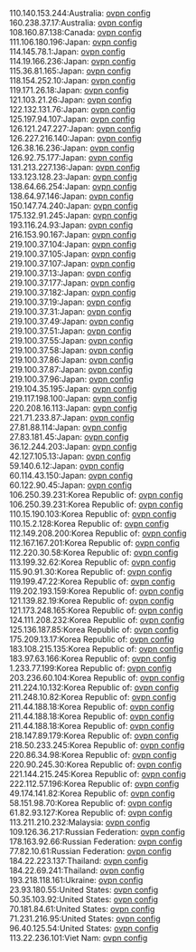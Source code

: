 110.140.153.244:Australia: [ovpn config](vpn/110_140_153_244.ovpn)  
160.238.37.17:Australia: [ovpn config](vpn/160_238_37_17.ovpn)  
108.160.87.138:Canada: [ovpn config](vpn/108_160_87_138.ovpn)  
111.106.180.196:Japan: [ovpn config](vpn/111_106_180_196.ovpn)  
114.145.78.1:Japan: [ovpn config](vpn/114_145_78_1.ovpn)  
114.19.166.236:Japan: [ovpn config](vpn/114_19_166_236.ovpn)  
115.36.81.165:Japan: [ovpn config](vpn/115_36_81_165.ovpn)  
118.154.252.10:Japan: [ovpn config](vpn/118_154_252_10.ovpn)  
119.171.26.18:Japan: [ovpn config](vpn/119_171_26_18.ovpn)  
121.103.21.26:Japan: [ovpn config](vpn/121_103_21_26.ovpn)  
122.132.131.76:Japan: [ovpn config](vpn/122_132_131_76.ovpn)  
125.197.94.107:Japan: [ovpn config](vpn/125_197_94_107.ovpn)  
126.121.247.227:Japan: [ovpn config](vpn/126_121_247_227.ovpn)  
126.227.216.140:Japan: [ovpn config](vpn/126_227_216_140.ovpn)  
126.38.16.236:Japan: [ovpn config](vpn/126_38_16_236.ovpn)  
126.92.75.177:Japan: [ovpn config](vpn/126_92_75_177.ovpn)  
131.213.227.136:Japan: [ovpn config](vpn/131_213_227_136.ovpn)  
133.123.128.23:Japan: [ovpn config](vpn/133_123_128_23.ovpn)  
138.64.66.254:Japan: [ovpn config](vpn/138_64_66_254.ovpn)  
138.64.97.146:Japan: [ovpn config](vpn/138_64_97_146.ovpn)  
150.147.74.240:Japan: [ovpn config](vpn/150_147_74_240.ovpn)  
175.132.91.245:Japan: [ovpn config](vpn/175_132_91_245.ovpn)  
193.116.24.93:Japan: [ovpn config](vpn/193_116_24_93.ovpn)  
216.153.90.167:Japan: [ovpn config](vpn/216_153_90_167.ovpn)  
219.100.37.104:Japan: [ovpn config](vpn/219_100_37_104.ovpn)  
219.100.37.105:Japan: [ovpn config](vpn/219_100_37_105.ovpn)  
219.100.37.107:Japan: [ovpn config](vpn/219_100_37_107.ovpn)  
219.100.37.13:Japan: [ovpn config](vpn/219_100_37_13.ovpn)  
219.100.37.177:Japan: [ovpn config](vpn/219_100_37_177.ovpn)  
219.100.37.182:Japan: [ovpn config](vpn/219_100_37_182.ovpn)  
219.100.37.19:Japan: [ovpn config](vpn/219_100_37_19.ovpn)  
219.100.37.31:Japan: [ovpn config](vpn/219_100_37_31.ovpn)  
219.100.37.49:Japan: [ovpn config](vpn/219_100_37_49.ovpn)  
219.100.37.51:Japan: [ovpn config](vpn/219_100_37_51.ovpn)  
219.100.37.55:Japan: [ovpn config](vpn/219_100_37_55.ovpn)  
219.100.37.58:Japan: [ovpn config](vpn/219_100_37_58.ovpn)  
219.100.37.86:Japan: [ovpn config](vpn/219_100_37_86.ovpn)  
219.100.37.87:Japan: [ovpn config](vpn/219_100_37_87.ovpn)  
219.100.37.96:Japan: [ovpn config](vpn/219_100_37_96.ovpn)  
219.104.35.195:Japan: [ovpn config](vpn/219_104_35_195.ovpn)  
219.117.198.100:Japan: [ovpn config](vpn/219_117_198_100.ovpn)  
220.208.16.113:Japan: [ovpn config](vpn/220_208_16_113.ovpn)  
221.71.233.87:Japan: [ovpn config](vpn/221_71_233_87.ovpn)  
27.81.88.114:Japan: [ovpn config](vpn/27_81_88_114.ovpn)  
27.83.181.45:Japan: [ovpn config](vpn/27_83_181_45.ovpn)  
36.12.244.203:Japan: [ovpn config](vpn/36_12_244_203.ovpn)  
42.127.105.13:Japan: [ovpn config](vpn/42_127_105_13.ovpn)  
59.140.6.12:Japan: [ovpn config](vpn/59_140_6_12.ovpn)  
60.114.43.150:Japan: [ovpn config](vpn/60_114_43_150.ovpn)  
60.122.90.45:Japan: [ovpn config](vpn/60_122_90_45.ovpn)  
106.250.39.231:Korea Republic of: [ovpn config](vpn/106_250_39_231.ovpn)  
106.250.39.231:Korea Republic of: [ovpn config](vpn/106_250_39_231.ovpn)  
110.15.190.103:Korea Republic of: [ovpn config](vpn/110_15_190_103.ovpn)  
110.15.2.128:Korea Republic of: [ovpn config](vpn/110_15_2_128.ovpn)  
112.149.208.200:Korea Republic of: [ovpn config](vpn/112_149_208_200.ovpn)  
112.167.167.201:Korea Republic of: [ovpn config](vpn/112_167_167_201.ovpn)  
112.220.30.58:Korea Republic of: [ovpn config](vpn/112_220_30_58.ovpn)  
113.199.32.62:Korea Republic of: [ovpn config](vpn/113_199_32_62.ovpn)  
115.90.91.30:Korea Republic of: [ovpn config](vpn/115_90_91_30.ovpn)  
119.199.47.22:Korea Republic of: [ovpn config](vpn/119_199_47_22.ovpn)  
119.202.193.159:Korea Republic of: [ovpn config](vpn/119_202_193_159.ovpn)  
121.139.82.19:Korea Republic of: [ovpn config](vpn/121_139_82_19.ovpn)  
121.173.248.165:Korea Republic of: [ovpn config](vpn/121_173_248_165.ovpn)  
124.111.208.232:Korea Republic of: [ovpn config](vpn/124_111_208_232.ovpn)  
125.136.187.85:Korea Republic of: [ovpn config](vpn/125_136_187_85.ovpn)  
175.209.13.17:Korea Republic of: [ovpn config](vpn/175_209_13_17.ovpn)  
183.108.215.135:Korea Republic of: [ovpn config](vpn/183_108_215_135.ovpn)  
183.97.63.166:Korea Republic of: [ovpn config](vpn/183_97_63_166.ovpn)  
1.233.77.199:Korea Republic of: [ovpn config](vpn/1_233_77_199.ovpn)  
203.236.60.104:Korea Republic of: [ovpn config](vpn/203_236_60_104.ovpn)  
211.224.10.132:Korea Republic of: [ovpn config](vpn/211_224_10_132.ovpn)  
211.248.10.82:Korea Republic of: [ovpn config](vpn/211_248_10_82.ovpn)  
211.44.188.18:Korea Republic of: [ovpn config](vpn/211_44_188_18.ovpn)  
211.44.188.18:Korea Republic of: [ovpn config](vpn/211_44_188_18.ovpn)  
211.44.188.18:Korea Republic of: [ovpn config](vpn/211_44_188_18.ovpn)  
218.147.89.179:Korea Republic of: [ovpn config](vpn/218_147_89_179.ovpn)  
218.50.233.245:Korea Republic of: [ovpn config](vpn/218_50_233_245.ovpn)  
220.86.34.98:Korea Republic of: [ovpn config](vpn/220_86_34_98.ovpn)  
220.90.245.30:Korea Republic of: [ovpn config](vpn/220_90_245_30.ovpn)  
221.144.215.245:Korea Republic of: [ovpn config](vpn/221_144_215_245.ovpn)  
222.112.57.196:Korea Republic of: [ovpn config](vpn/222_112_57_196.ovpn)  
49.174.141.82:Korea Republic of: [ovpn config](vpn/49_174_141_82.ovpn)  
58.151.98.70:Korea Republic of: [ovpn config](vpn/58_151_98_70.ovpn)  
61.82.93.127:Korea Republic of: [ovpn config](vpn/61_82_93_127.ovpn)  
113.211.210.232:Malaysia: [ovpn config](vpn/113_211_210_232.ovpn)  
109.126.36.217:Russian Federation: [ovpn config](vpn/109_126_36_217.ovpn)  
178.163.92.66:Russian Federation: [ovpn config](vpn/178_163_92_66.ovpn)  
77.82.10.61:Russian Federation: [ovpn config](vpn/77_82_10_61.ovpn)  
184.22.223.137:Thailand: [ovpn config](vpn/184_22_223_137.ovpn)  
184.22.69.241:Thailand: [ovpn config](vpn/184_22_69_241.ovpn)  
193.218.118.161:Ukraine: [ovpn config](vpn/193_218_118_161.ovpn)  
23.93.180.55:United States: [ovpn config](vpn/23_93_180_55.ovpn)  
50.35.103.92:United States: [ovpn config](vpn/50_35_103_92.ovpn)  
70.181.84.61:United States: [ovpn config](vpn/70_181_84_61.ovpn)  
71.231.216.95:United States: [ovpn config](vpn/71_231_216_95.ovpn)  
96.40.125.54:United States: [ovpn config](vpn/96_40_125_54.ovpn)  
113.22.236.101:Viet Nam: [ovpn config](vpn/113_22_236_101.ovpn)  
